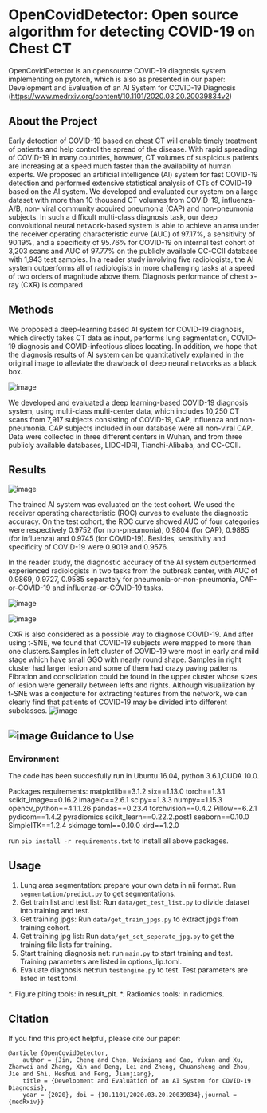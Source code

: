 # OpenCovidDetector: Open source algorithm for detecting COVID-19 on Chest CT


OpenCovidDetector is an opensource COVID-19 diagnosis system implementing on pytorch, which is also 
as presented in our paper: Development and Evaluation of an AI System for COVID-19 Diagnosis
 (https://www.medrxiv.org/content/10.1101/2020.03.20.20039834v2)
 

About the Project
------
Early detection of COVID-19 based on chest CT will enable timely treatment of patients and help control the spread of the disease. With rapid spreading of COVID-19 in many countries, however, CT volumes of suspicious patients are increasing at a speed much faster than the availability of human experts. We proposed an artificial intelligence (AI) system for fast COVID-19 detection and performed extensive statistical analysis of CTs of COVID-19 based on the AI system. We developed and evaluated our system on a large dataset with more than 10 thousand CT volumes from COVID-19, influenza-A/B, non- viral community acquired pneumonia (CAP) and non-pneumonia subjects. In such a difficult multi-class diagnosis task, our deep convolutional neural network-based system is able to achieve an area under the receiver operating characteristic curve (AUC) of 97.17%, a sensitivity of 90.19%, and a specificity of 95.76% for COVID-19 on internal test cohort of 3,203 scans and AUC of 97.77% on the publicly available CC-CCII database with 1,943 test samples. In a reader study involving five radiologists, the AI system outperforms all of radiologists in more challenging tasks at a speed of two orders of magnitude above them. Diagnosis performance of chest x-ray (CXR) is compared


Methods
----------
 We proposed a deep-learning based AI system for COVID-19 diagnosis, which directly takes CT data as input, performs lung segmentation, COVID-19 diagnosis and COVID-infectious slices locating. In addition, we hope that the diagnosis results of AI system can be quantitatively explained in the original image to alleviate the drawback of deep neural networks as a black box.
 
 ![image](https://github.com/ChenWWWeixiang/diagnosis_covid19/blob/master/pic/fw.jpg)
 
 We developed and evaluated a deep learning-based COVID-19 diagnosis system, using multi-class multi-center data, which includes 10,250 CT scans from 7,917 subjects consisting of COVID-19, CAP, influenza and non-pneumonia. CAP subjects included in our database were all non-viral CAP. Data were collected in three different centers in Wuhan, and from three publicly available databases, LIDC-IDRI, Tianchi-Alibaba, and CC-CCII.
 

 Results 
----------
 ![image](https://github.com/ChenWWWeixiang/diagnosis_covid19/blob/master/pic/roc_4c.jpg)

The trained AI system was evaluated on the test cohort. We used the receiver operating characteristic (ROC) curves to evaluate the diagnostic accuracy. On the test cohort, the ROC curve showed AUC of four categories were respectively 0.9752 (for non-pneumonia), 0.9804 (for CAP), 0.9885 (for influenza) and 0.9745 (for COVID-19). Besides, sensitivity and specificity of COVID-19 were 0.9019 and 0.9576.
  
In the reader study, the diagnostic accuracy of the AI system outperformed experienced radiologists in two tasks from the outbreak center, with AUC of 0.9869, 0.9727, 0.9585 separately for pneumonia-or-non-pneumonia, CAP-or-COVID-19 and influenza-or-COVID-19 tasks.
 
  ![image](https://github.com/ChenWWWeixiang/diagnosis_covid19/blob/master/pic/roc_cap_covid.jpg)
  
   ![image](https://github.com/ChenWWWeixiang/diagnosis_covid19/blob/master/pic/roc_influenza_covid.jpg)
    
   CXR is also considered as a possible way to diagnose COVID-19. And after using t-SNE, we found that COVID-19 subjects were mapped to more than one clusters.Samples in left cluster of COVID-19 were most in early and mild stage which have small GGO with nearly round shape. Samples in right cluster had larger lesion and some of them had crazy paving patterns. Fibration and consolidation could be found in the upper cluster whose sizes of lesion were generally between lefts and rights. Although visualization by t-SNE was a conjecture for extracting features from the network, we can clearly find that patients of COVID-19 may be divided into different subclasses.
   ![image](https://github.com/ChenWWWeixiang/diagnosis_covid19/blob/master/pic/roc_xct.jpg)
   
   ![image](https://github.com/ChenWWWeixiang/diagnosis_covid19/blob/master/pic/t-SNE-map.jpg)
Guidance to Use
-------
###  Environment
The code has been succesfully run in Ubuntu 16.04, python 3.6.1,CUDA 10.0.

Packages requirements:
matplotlib==3.1.2
six==1.13.0
torch==1.3.1
scikit_image==0.16.2
imageio==2.6.1
scipy==1.3.3
numpy==1.15.3
opencv_python==4.1.1.26
pandas==0.23.4
torchvision==0.4.2
Pillow==6.2.1
pydicom==1.4.2
pyradiomics
scikit_learn==0.22.2.post1
seaborn==0.10.0
SimpleITK==1.2.4
skimage
toml==0.10.0
xlrd==1.2.0

run ```pip install -r requirements.txt``` to install all above packages.

Usage
----
1. Lung area segmentation: prepare your own data in nii format. Run ```segmentation/predict.py``` to get segmentations.
2. Get train list and test list: Run ```data/get_test_list.py``` to divide dataset into training and test.
3. Get training jpgs: Run ```data/get_train_jpgs.py``` to extract jpgs from training cohort.
4. Get training jpg list: Run ```data/get_set_seperate_jpg.py``` to get the training file lists for training.
5. Start training diagnosis net: run ```main.py``` to start training and test. Training parameters are listed in options_lip.toml.
6. Evaluate diagnosis net:run ```testengine.py``` to test. Test parameters are listed in test.toml.

*. Figure plting tools: in result_plt.
*. Radiomics tools: in radiomics.

Citation
----

If you find this project helpful, please cite our paper:
```
@article {OpenCovidDetector,
	author = {Jin, Cheng and Chen, Weixiang and Cao, Yukun and Xu, Zhanwei and Zhang, Xin and Deng, Lei and Zheng, Chuansheng and Zhou, Jie and Shi, Heshui and Feng, Jianjiang},
	title = {Development and Evaluation of an AI System for COVID-19 Diagnosis},
	year = {2020}, doi = {10.1101/2020.03.20.20039834},journal = {medRxiv}}
```
